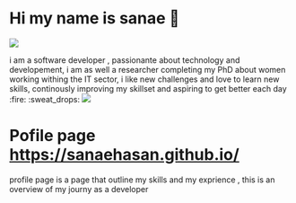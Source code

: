 # Hi my name is sanae :wave: 
<img src='https://pickaface.net/gallery/avatar/unr_sanae_201031_0042_9uafho.png'/>
<p>i am a software developer , passionante about technology and developement, i am as well a researcher completing my PhD about women working withing the IT sector, i like new challenges and love to learn new skills, continously improving my skillset and aspiring to get better each day  :fire: :sweat_drops:  <img src='https://www.codewars.com/users/sanae/badges/micro'/> </P>
 
# Pofile page  https://sanaehasan.github.io/
profile page is a page that outline my skills and my exprience , this is an overview of my journy as a developer 

